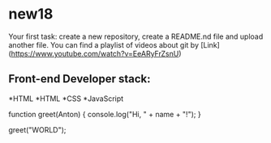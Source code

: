 # new18
Your first task: create a new repository, create a README.nd file and upload another file.
You can find a playlist of videos about git by [Link] (https://www.youtube.com/watch?v=EeARyFrZsnU)
## Front-end Developer stack:
*HTML
*HTML
﻿﻿*CSS
﻿﻿*JavaScript
  
function greet(Anton) {
  console.log("Hi, " + name + "!");
}

greet("WORLD");

